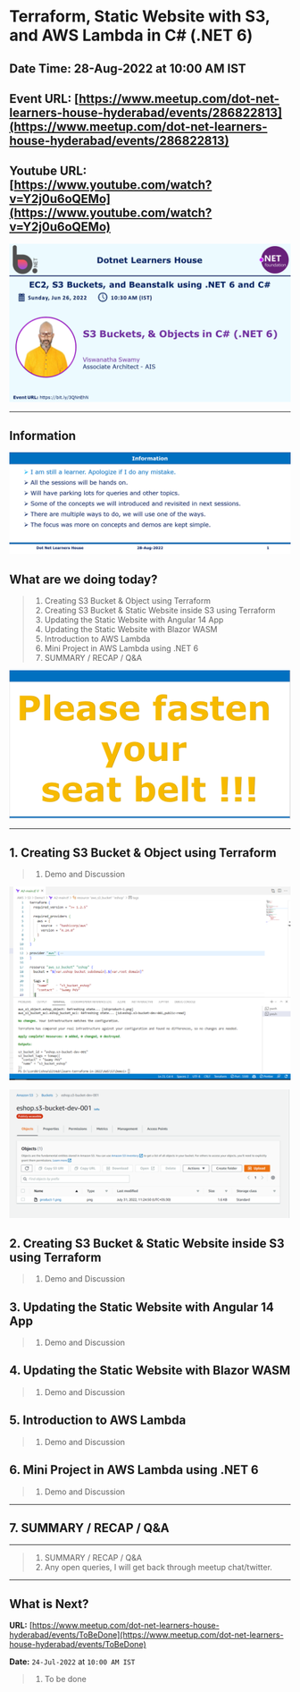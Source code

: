 # Terraform, Static Website with S3, and AWS Lambda in C# (.NET 6)

## Date Time: 28-Aug-2022 at 10:00 AM IST

## Event URL: [https://www.meetup.com/dot-net-learners-house-hyderabad/events/286822813](https://www.meetup.com/dot-net-learners-house-hyderabad/events/286822813)

## Youtube URL: [https://www.youtube.com/watch?v=Y2j0u6oQEMo](https://www.youtube.com/watch?v=Y2j0u6oQEMo)

![Viswanatha Swamy P K |150x150](./documentation/images/ViswanathaSwamyPK.PNG)

---

## Information

![Information | 100x100](./documentation/images/Information.PNG)

## What are we doing today?

> 1. Creating S3 Bucket & Object using Terraform
> 1. Creating S3 Bucket & Static Website inside S3 using Terraform
> 1. Updating the Static Website with Angular 14 App
> 1. Updating the Static Website with Blazor WASM
> 1. Introduction to AWS Lambda
> 1. Mini Project in AWS Lambda using .NET 6
> 1. SUMMARY / RECAP / Q&A

![Seat Belt | 100x100](./documentation/images/SeatBelt.PNG)

---

## 1. Creating S3 Bucket & Object using Terraform

> 1. Demo and Discussion

![S3 Bucket and Object using Terraform | 100x100](./documentation/images/TF_S3_Bucket_Object.PNG)

![S3 Bucket and Object using Terraform | 100x100](./documentation/images/TF_S3_Bucket_Object_1.PNG)

## 2. Creating S3 Bucket & Static Website inside S3 using Terraform

> 1. Demo and Discussion

## 3. Updating the Static Website with Angular 14 App

> 1. Demo and Discussion

## 4. Updating the Static Website with Blazor WASM

> 1. Demo and Discussion

## 5. Introduction to AWS Lambda

> 1. Demo and Discussion

## 6. Mini Project in AWS Lambda using .NET 6

> 1. Demo and Discussion

---

## 7. SUMMARY / RECAP / Q&A

---

> 1. SUMMARY / RECAP / Q&A
> 2. Any open queries, I will get back through meetup chat/twitter.

---

## What is Next?

**URL:** [https://www.meetup.com/dot-net-learners-house-hyderabad/events/ToBeDone](https://www.meetup.com/dot-net-learners-house-hyderabad/events/ToBeDone)

**Date:** `24-Jul-2022` at `10:00 AM IST`

> 1. To be done
